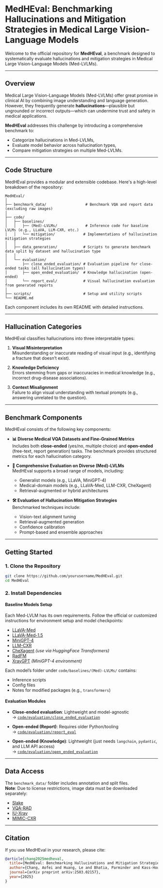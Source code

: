 # MedHEval: Benchmarking Hallucinations and Mitigation Strategies in Medical Large Vision-Language Models

Welcome to the official repository for **MedHEval**, a benchmark designed to systematically evaluate hallucinations and mitigation strategies in Medical Large Vision-Language Models (Med-LVLMs).

---

## Overview

Medical Large Vision-Language Models (Med-LVLMs) offer great promise in clinical AI by combining image understanding and language generation. However, they frequently generate **hallucinations**—plausible but ungrounded or incorrect outputs—which can undermine trust and safety in medical applications.

**MedHEval** addresses this challenge by introducing a comprehensive benchmark to:
- Categorize hallucinations in Med-LVLMs,
- Evaluate model behavior across hallucination types,
- Compare mitigation strategies on multiple Med-LVLMs.

---

## Code Structure

MedHEval provides a modular and extensible codebase. Here's a high-level breakdown of the repository:

```
MedHEval/
│
├── benchmark_data/                  # Benchmark VQA and report data (excluding raw images)
│
├── code/
│   ├── baselines/
│   │   ├── (Med)-LVLMs/             # Inference code for baseline LVLMs (e.g., LLaVA, LLM-CXR, etc.)
│   │   └── mitigation/             # Implementations of hallucination mitigation strategies
│   │
│   ├── data_generation/            # Scripts to generate benchmark data split by dataset and hallucination type
│   │
│   └── evaluation/
│       ├── close_ended_evaluation/ # Evaluation pipeline for close-ended tasks (all hallucination types)
│       ├── open_ended_evaluation/  # Knowledge hallucination (open-ended)
│       └── report_eval/            # Visual hallucination evaluation from generated reports
│
├── scripts/                        # Setup and utility scripts
└── README.md
```

Each component includes its own README with detailed instructions.

---

## Hallucination Categories

MedHEval classifies hallucinations into three interpretable types:

1. **Visual Misinterpretation**  
   Misunderstanding or inaccurate reading of visual input (e.g., identifying a fracture that doesn’t exist).

2. **Knowledge Deficiency**  
   Errors stemming from gaps or inaccuracies in medical knowledge (e.g., incorrect drug-disease associations).

3. **Context Misalignment**  
   Failure to align visual understanding with textual prompts (e.g., answering unrelated to the question).

---

## Benchmark Components

MedHEval consists of the following key components:

- **📊 Diverse Medical VQA Datasets and Fine-Grained Metrics**  
  Includes both **close-ended** (yes/no, multiple choice) and **open-ended** (free-text, report generation) tasks. The benchmark provides structured metrics for each hallucination category.

- **🧠 Comprehensive Evaluation on Diverse (Med)-LVLMs**  
  MedHEval supports a broad range of models, including:
  - Generalist models (e.g., LLaVA, MiniGPT-4)
  - Medical-domain models (e.g., LLaVA-Med, LLM-CXR, CheXagent)
  - Retrieval-augmented or hybrid architectures

- **🛠️ Evaluation of Hallucination Mitigation Strategies**  
  Benchmarked techniques include:
  - Vision-text alignment tuning
  - Retrieval-augmented generation
  - Confidence calibration
  - Prompt-based and ensemble approaches

---

## Getting Started

### 1. Clone the Repository

```bash
git clone https://github.com/yourusername/MedHEval.git
cd MedHEval
```

### 2. Install Dependencies

#### Baseline Models Setup
Each Med-LVLM has its own requirements. Follow the official or customized instructions for environment setup and model checkpoints:

- [LLaVA-Med](https://github.com/microsoft/LLaVA-Med/tree/v1.0.0)
- [LLaVA-Med-1.5](https://github.com/microsoft/LLaVA-Med)
- [MiniGPT-4](https://github.com/Vision-CAIR/MiniGPT-4)
- [LLM-CXR](https://github.com/hyn2028/llm-cxr)
- [CheXagent](https://github.com/Stanford-AIMI/CheXagent) *(use via HuggingFace Transformers)*
- [RadFM](https://github.com/chaoyi-wu/RadFM)
- [XrayGPT](https://github.com/mbzuai-oryx/XrayGPT) *(MiniGPT-4 environment)*

Each model’s folder under `code/baselines/(Med)-LVLMs/` contains:
- Inference scripts
- Config files
- Notes for modified packages (e.g., `transformers`)

#### Evaluation Modules

- **Close-ended evaluation**: Lightweight and model-agnostic  
  → [`code/evaluation/close_ended_evaluation`](https://github.com/Aofei-Chang/MedHEval/tree/main/code/evaluation/close_ended_evaluation)

- **Open-ended (Report)**: Requires older Python/tooling  
  → [`code/evaluation/report_eval`](https://github.com/Aofei-Chang/MedHEval/tree/main/code/evaluation/report_eval)

- **Open-ended (Knowledge)**: Lightweight (just needs `langchain`, `pydantic`, and LLM API access)  
  → [`code/evaluation/open_ended_evaluation`](https://github.com/Aofei-Chang/MedHEval/tree/main/code/evaluation/open_ended_evaluation)

---

## Data Access

The `benchmark_data/` folder includes annotation and split files.  
**Note**: Due to license restrictions, image data must be downloaded separately:

- [Slake](https://www.med-vqa.com/slake/)
- [VQA-RAD](https://osf.io/89kps/files/osfstorage)
- [IU-Xray](https://drive.google.com/file/d/1c0BXEuDy8Cmm2jfN0YYGkQxFZd2ZIoLg/view)
- [MIMIC-CXR](https://physionet.org/content/mimic-cxr-jpg/2.0.0/)

---

## Citation

If you use MedHEval in your research, please cite:

```bibtex
@article{chang2025medheval,
  title={MedHEval: Benchmarking Hallucinations and Mitigation Strategies in Medical Large Vision-Language Models},
  author={Chang, Aofei and Huang, Le and Bhatia, Parminder and Kass-Hout, Taha and Ma, Fenglong and Xiao, Cao},
  journal={arXiv preprint arXiv:2503.02157},
  year={2025}
}
```